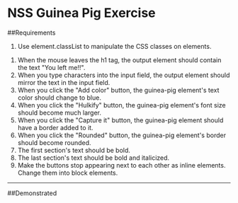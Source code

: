 # NSS Guinea Pig Exercise

##Requirements
<!-- 1. Place boilerplate in the body tag. -->
<!-- 1. Link in a JavaScript file named events.js. -->
<!-- 1. Link in a CSS file named events.css. (I actually named it main.css to differentiate from js) -->
1. Use element.classList to manipulate the CSS classes on elements.
<!-- Note: Output target is the output-target element. -->
<!-- 1. When any section is clicked the output target text should be "You clicked on the {text of the section} section" -->
<!-- 1. When the mouse is over the h1 tag, the output element should contain the text "You moved your mouse over the header". -->
1. When the mouse leaves the h1 tag, the output element should contain the text "You left me!!".
1. When you type characters into the input field, the output element should mirror the text in the input field.
1. When you click the "Add color" button, the guinea-pig element's text color should change to blue.
1. When you click the "Hulkify" button, the guinea-pig element's font size should become much larger.
1. When you click the "Capture it" button, the guinea-pig element should have a border added to it.
1. When you click the "Rounded" button, the guinea-pig element's border should become rounded.
1. The first section's text should be bold.
1. The last section's text should be bold and italicized.
1. Make the buttons stop appearing next to each other as inline elements. Change them into block elements.

<hr>

##Demonstrated